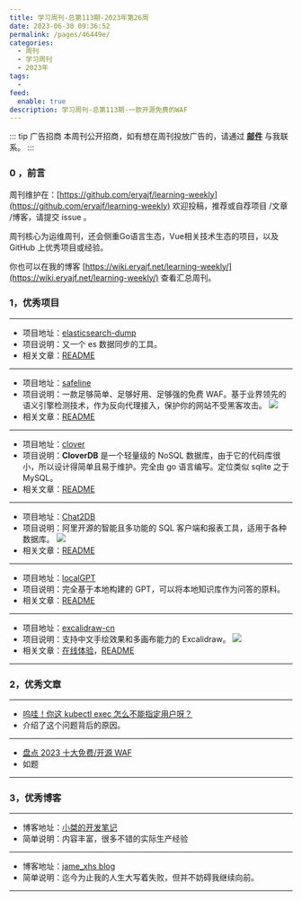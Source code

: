 ```yaml
---
title: 学习周刊-总第113期-2023年第26周
date: 2023-06-30 09:36:52
permalink: /pages/46449e/
categories:
  - 周刊
  - 学习周刊
  - 2023年
tags:
  -
feed:
  enable: true
description: 学习周刊-总第113期-一款开源免费的WAF
---
```


::: tip 广告招商
本周刊公开招商，如有想在周刊投放广告的，请通过 **[邮件](mailto:eryajf@163.com)** 与我联系。
:::

### 0 ，前言

周刊维护在：[https://github.com/eryajf/learning-weekly](https://github.com/eryajf/learning-weekly)  欢迎投稿，推荐或自荐项目 /文章 /博客，请提交 issue 。

周刊核心为运维周刊，还会侧重Go语言生态，Vue相关技术生态的项目，以及 GitHub 上优秀项目或经验。

你也可以在我的博客 [https://wiki.eryajf.net/learning-weekly/](https://wiki.eryajf.net/learning-weekly/) 查看汇总周刊。


### 1，优秀项目

---
- 项目地址：[elasticsearch-dump](https://github.com/elasticsearch-dump/elasticsearch-dump)
- 项目说明：又一个 es 数据同步的工具。
- 相关文章：[README](https://github.com/elasticsearch-dump/elasticsearch-dump#readme)
---
- 项目地址：[safeline](https://github.com/chaitin/safeline)
- 项目说明：一款足够简单、足够好用、足够强的免费 WAF。基于业界领先的语义引擎检测技术，作为反向代理接入，保护你的网站不受黑客攻击。
  ![](http://t.eryajf.net/imgs/2023/06/67229ad619b8d96e.png)
- 相关文章：[README](https://github.com/chaitin/safeline#readme)
---
- 项目地址：[clover](https://github.com/ostafen/clover/blob/v2/README-CN.md)
- 项目说明：**CloverDB** 是一个轻量级的 NoSQL 数据库，由于它的代码库很小，所以设计得简单且易于维护。完全由 go 语言编写。定位类似 sqlite 之于 MySQL。
- 相关文章：[README](https://github.com/ostafen/clover/blob/v2/README-CN.md)
---
- 项目地址：[Chat2DB](https://github.com/chat2db/Chat2DB/blob/main/README_CN.md)
- 项目说明：阿里开源的智能且多功能的 SQL 客户端和报表工具，适用于各种数据库。
  ![](http://t.eryajf.net/imgs/2023/06/bb78cde2641785eb.webp)
- 相关文章：[README](https://github.com/chat2db/Chat2DB/blob/main/README_CN.md)
---
- 项目地址：[localGPT](https://github.com/PromtEngineer/localGPT)
- 项目说明：完全基于本地构建的 GPT，可以将本地知识库作为问答的原料。
- 相关文章：[README](https://github.com/PromtEngineer/localGPT#readme)
---
- 项目地址：[excalidraw-cn](https://github.com/korbinzhao/excalidraw-cn)
- 项目说明：支持中文手绘效果和多画布能力的 Excalidraw。
  ![](http://t.eryajf.net/imgs/2023/06/040c03cb3e1b6f1c.jpg)
- 相关文章：[在线体验](https://handraw.top/)，[README](https://github.com/korbinzhao/excalidraw-cn#readme)
---

### 2，优秀文章

---
- [呜哇！你这 kubectl exec 怎么不能指定用户呀？](https://github.red/kubectl-exec-as-root/)
- 介绍了这个问题背后的原因。
---
- [盘点 2023 十大免费/开源 WAF](https://v2ex.com/t/950364#reply3)
- 如题
---


### 3，优秀博客

---
- 博客地址：[小桀的开发笔记](https://junjie2018.github.io/)
- 简单说明：内容丰富，很多不错的实际生产经验
---
- 博客地址：[jame_xhs blog](https://www.jxhs.me/)
- 简单说明：迄今为止我的人生大写着失败，但并不妨碍我继续向前。
---
